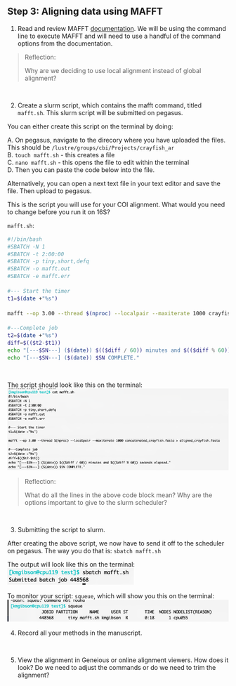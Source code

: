 ## Step 3: Aligning data using MAFFT 

1. Read and review MAFFT [documentation](https://mafft.cbrc.jp/alignment/software/manual/manual.html). We will be using the command line to execute MAFFT and will need to use a handful of the command options from the documentation.

> Reflection:
> 
> Why are we deciding to use local alignment instead of global alignment?
<br/>


2. Create a slurm script, which contains the mafft command, titled `mafft.sh`. This slurm script will be submitted on pegasus.

You can either create this script on the terminal by doing:

A.  On pegasus, navigate to the direcory where you have uploaded the files. This should be `/lustre/groups/cbi/Projects/crayfish_ar`   
B.  `touch mafft.sh` - this creates a file <br/>
C.  `nano mafft.sh` - this opens the file to edit within the terminal <br/>
D.  Then you can paste the code below into the file. 
<br/>

Alternatively, you can open a next text file in your text editor and save the file. Then upload to pegasus.

This is the script you will use for your COI alignment. What would you need to change before you run it on 16S?

`mafft.sh`:

```bash
#!/bin/bash
#SBATCH -N 1
#SBATCH -t 2:00:00
#SBATCH -p tiny,short,defq
#SBATCH -o mafft.out
#SBATCH -e mafft.err

#--- Start the timer
t1=$(date +"%s")

mafft --op 3.00 --thread $(nproc) --localpair --maxiterate 1000 crayfishCOI.fasta > aligned_crayfishCOI.fasta

#---Complete job
t2=$(date +"%s")
diff=$(($t2-$t1))
echo "[---$SN---] ($(date)) $(($diff / 60)) minutes and $(($diff % 60)) seconds elapsed."
echo "[---$SN---] ($(date)) $SN COMPLETE."

```
<br/>


The script should look like this on the terminal: <br/>
![mafft_img1](/images/mafft_img1.png)

> Reflection:
> 
> What do all the lines in the above code block mean? Why are the options important to give to the slurm scheduler?
<br/>


3. Submitting the script to slurm. <br/>

After creating the above script, we now have to send it off to the scheduler on pegasus. The way you do that is: `sbatch mafft.sh`

The output will look like this on the terminal: <br/>
![mafft_img2](/images/mafft_img2.png)

To monitor your script: `squeue`, which will show you this on the terminal: <br/>
![mafft_img3](/images/mafft_img3.png)
<br/>

4. Record all your methods in the manuscript. 
<br/>


5. View the alignment in Geneious or online alignment viewers. How does it look? Do we need to adjust the commands or do we need to trim the alignment?
